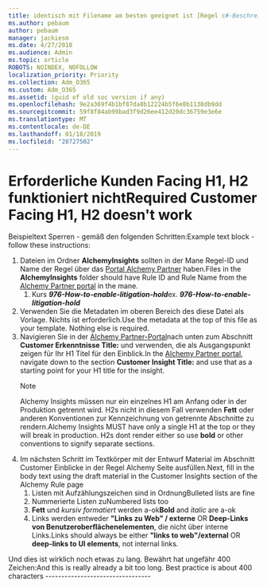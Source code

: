 ```yaml
---
title: identisch mit Filename am besten geeignet ist [Regel c#-Beschreibung]
ms.author: pebaum
author: pebaum
manager: jackiesm
ms.date: 4/27/2018
ms.audience: Admin
ms.topic: article
ROBOTS: NOINDEX, NOFOLLOW
localization_priority: Priority
ms.collection: Adm_O365
ms.custom: Adm_O365
ms.assetid: (guid of old soc version if any)
ms.openlocfilehash: 9e2a369f4b1bf87da8b12224b5f6e8b1138db9dd
ms.sourcegitcommit: 59f8f84ab99bad3f9d26ee412d20dc36759e3e6e
ms.translationtype: MT
ms.contentlocale: de-DE
ms.lasthandoff: 01/18/2019
ms.locfileid: "28727502"
---
```

# <a name="required-customer-facing-h1-h2-doesnt-work"></a><span data-ttu-id="da494-102">Erforderliche Kunden Facing H1, H2 funktioniert nicht</span><span class="sxs-lookup"><span data-stu-id="da494-102">Required Customer Facing H1, H2 doesn't work</span></span>
<span data-ttu-id="da494-103">Beispieltext Sperren - gemäß den folgenden Schritten:</span><span class="sxs-lookup"><span data-stu-id="da494-103">Example text block - follow these instructions:</span></span>

1. <span data-ttu-id="da494-104">Dateien im Ordner **AlchemyInsights** sollten in der Mane Regel-ID und Name der Regel über das [Portal Alchemy Partner](https://alchemyportal.azurewebsites.net) haben.</span><span class="sxs-lookup"><span data-stu-id="da494-104">Files in the **AlchemyInsights** folder should have Rule ID and Rule Name from the [Alchemy Partner portal](https://alchemyportal.azurewebsites.net) in the mane.</span></span>
    1. <span data-ttu-id="da494-p101">Kurs ***976-How-to-enable-litigation-hold***</span><span class="sxs-lookup"><span data-stu-id="da494-p101">ex. ***976-How-to-enable-litigation-hold***</span></span>
1. <span data-ttu-id="da494-p102">Verwenden Sie die Metadaten im oberen Bereich des diese Datei als Vorlage. Nichts ist erforderlich.</span><span class="sxs-lookup"><span data-stu-id="da494-p102">Use the metadata at the top of this file as your template. Nothing else is required.</span></span>
1. <span data-ttu-id="da494-109">Navigieren Sie in der [Alchemy Partner-Portal](https://alchemyportal.azurewebsites.net)nach unten zum Abschnitt **Customer Erkenntnisse Title:** und verwenden, die als Ausgangspunkt zeigen für Ihr H1 Titel für den Einblick.</span><span class="sxs-lookup"><span data-stu-id="da494-109">In the [Alchemy Partner portal](https://alchemyportal.azurewebsites.net), navigate down to the section **Customer Insight Title:** and use that as a starting point for your H1 title for the insight.</span></span> 
    > [!NOTE]
    > <span data-ttu-id="da494-p103">Alchemy Insights müssen nur ein einzelnes H1 am Anfang oder in der Produktion getrennt wird. H2s nicht in diesem Fall verwenden **Fett** oder anderen Konventionen zur Kennzeichnung von getrennte Abschnitte zu rendern.</span><span class="sxs-lookup"><span data-stu-id="da494-p103">Alchemy Insights MUST have only a single H1 at the top or they will break in production. H2s dont render either so use **bold** or other conventions to signify separate sections.</span></span>
1. <span data-ttu-id="da494-112">Im nächsten Schritt im Textkörper mit der Entwurf Material im Abschnitt Customer Einblicke in der Regel Alchemy Seite ausfüllen.</span><span class="sxs-lookup"><span data-stu-id="da494-112">Next, fill in the body text using the draft material in the Customer Insights section of the Alchemy Rule page</span></span>
    1. <span data-ttu-id="da494-113">Listen mit Aufzählungszeichen sind in Ordnung</span><span class="sxs-lookup"><span data-stu-id="da494-113">Bulleted lists are fine</span></span>
    1. <span data-ttu-id="da494-114">Nummerierte Listen zu</span><span class="sxs-lookup"><span data-stu-id="da494-114">Numbered lists too</span></span>
    1. <span data-ttu-id="da494-115">**Fett** und *kursiv formatiert* werden a-ok</span><span class="sxs-lookup"><span data-stu-id="da494-115">**Bold** and *italic* are a-ok</span></span>
    1. <span data-ttu-id="da494-116">Links werden entweder **"Links zu Web" / externe** OR **Deep-Links von Benutzeroberflächenelementen**, die nicht über interne Links.</span><span class="sxs-lookup"><span data-stu-id="da494-116">Links should always be either **"links to web"/external** OR **deep-links to UI elements**, not internal links.</span></span>

<span data-ttu-id="da494-p104">Und dies ist wirklich noch etwas zu lang. Bewährt hat ungefähr 400 Zeichen:</span><span class="sxs-lookup"><span data-stu-id="da494-p104">And this is really already a bit too long. Best practice is about 400 characters ---------------------------------</span></span>